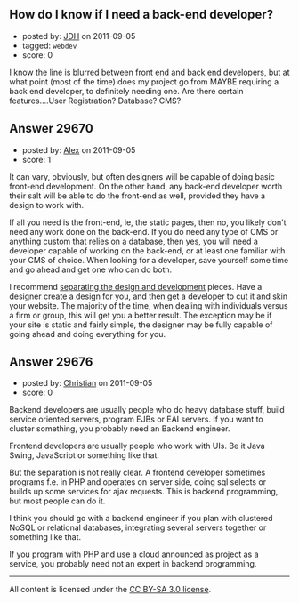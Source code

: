 ## How do I know if I need a back-end developer?

- posted by: [JDH](https://stackexchange.com/users/-1/13136-jdh) on 2011-09-05
- tagged: `webdev`
- score: 0

I know the line is blurred between front end and back end developers, but at what point (most of the time) does my project go from MAYBE requiring a back end developer, to definitely needing one. Are there certain features....User Registration? Database? CMS?


## Answer 29670

- posted by: [Alex](https://stackexchange.com/users/-1/12744-alex) on 2011-09-05
- score: 1

<p>It can vary, obviously, but often designers will be capable of doing basic front-end development. On the other hand, any back-end developer worth their salt will be able to do the front-end as well, provided they have a design to work with.</p>

<p>If all you need is the front-end, ie, the static pages, then no, you likely don't need any work done on the back-end. If you do need any type of CMS or anything custom that relies on a database, then yes, you will need a developer capable of working on the back-end, or at least one familiar with your CMS of choice. When looking for a developer, save yourself some time and go ahead and get one who can do both.</p>

<p>I recommend <a href="http://answers.onstartups.com/questions/29336/outsourcing-website-development-overseas/29340#29340">separating the design and development</a> pieces. Have a designer create a design for you, and then get a developer to cut it and skin your website. The majority of the time, when dealing with individuals versus a firm or group, this will get you a better result. The exception may be if your site is static and fairly simple, the designer may be fully capable of going ahead and doing everything for you.</p>



## Answer 29676

- posted by: [Christian](https://stackexchange.com/users/-1/9952-christian) on 2011-09-05
- score: 0

Backend developers are usually people who do heavy database stuff, build service oriented servers, program EJBs or EAI servers. If you want to cluster something, you probably need an Backend engineer.

Frontend developers are usually people who work with UIs. Be it Java Swing, JavaScript or something like that.

But the separation is not really clear. A frontend developer sometimes programs f.e. in PHP and operates on server side, doing sql selects or builds up some services for ajax requests. This is backend programming, but most people can do it.

I think you should go with a backend engineer if you plan with clustered NoSQL or relational databases, integrating several servers together or something like that.

If you program with PHP and use a cloud announced as project as a service, you probably need not an expert in backend programming.



---

All content is licensed under the [CC BY-SA 3.0 license](https://creativecommons.org/licenses/by-sa/3.0/).
